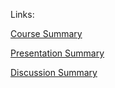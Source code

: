 Links:

[Course Summary](25april/courseSummary.md)

[Presentation Summary](25april/presentationSummary.md)

[Discussion Summary](25april/discussionSummary.md)
